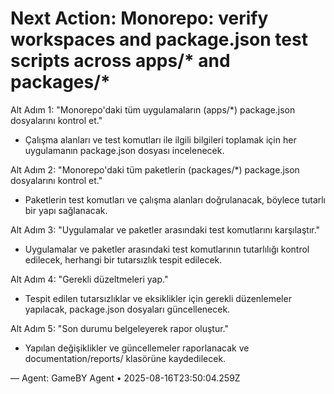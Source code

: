 # Next Action: Monorepo: verify workspaces and package.json test scripts across apps/* and packages/*

Alt Adım 1: "Monorepo'daki tüm uygulamaların (apps/*) package.json dosyalarını kontrol et."
- Çalışma alanları ve test komutları ile ilgili bilgileri toplamak için her uygulamanın package.json dosyası incelenecek.

Alt Adım 2: "Monorepo'daki tüm paketlerin (packages/*) package.json dosyalarını kontrol et."
- Paketlerin test komutları ve çalışma alanları doğrulanacak, böylece tutarlı bir yapı sağlanacak.

Alt Adım 3: "Uygulamalar ve paketler arasındaki test komutlarını karşılaştır."
- Uygulamalar ve paketler arasındaki test komutlarının tutarlılığı kontrol edilecek, herhangi bir tutarsızlık tespit edilecek.

Alt Adım 4: "Gerekli düzeltmeleri yap."
- Tespit edilen tutarsızlıklar ve eksiklikler için gerekli düzenlemeler yapılacak, package.json dosyaları güncellenecek.

Alt Adım 5: "Son durumu belgeleyerek rapor oluştur."
- Yapılan değişiklikler ve güncellemeler raporlanacak ve documentation/reports/ klasörüne kaydedilecek.

— Agent: GameBY Agent • 2025-08-16T23:50:04.259Z
